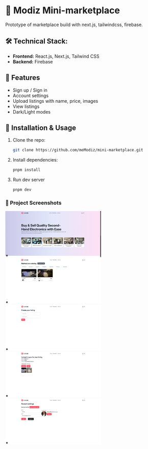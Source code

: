 # 🚀 Modiz Mini-marketplace

Prototype of marketplace build with next.js, tailwindcss, firebase.

## 🛠️ Technical Stack:

- **Frontend:** React.js, Next.js, Tailwind CSS
- **Backend:** Firebase

## 📌 Features

- Sign up / Sign in
- Account settings
- Upload listings with name, price, images
- View listings
- Dark/Light modes

## 📃 Installation & Usage

1. Clone the repo:

   ```bash
   git clone https://github.com/meModiz/mini-marketplace.git
   ```

2. Install dependencies:

   ```bash
   pnpm install
   ```

3. Run dev server

   ```bash
   pnpm dev
   ```

### 📸 Project Screenshots

<a href="./project_showcase_images/1.png"><img src="./project_showcase_images/1.png" width="300"></a>
<a href="./project_showcase_images/2.png"><img src="./project_showcase_images/2.png" width="300"></a>
<a href="./project_showcase_images/3.png"><img src="./project_showcase_images/3.png" width="300"></a>
<a href="./project_showcase_images/4.png"><img src="./project_showcase_images/4.png" width="300"></a>
<a href="./project_showcase_images/5.png"><img src="./project_showcase_images/5.png" width="300"></a>

